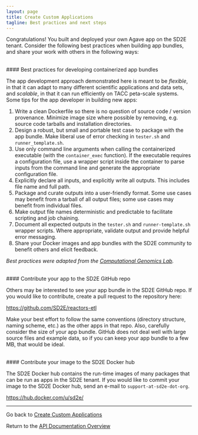 ```yaml
---
layout: page
title: Create Custom Applications
tagline: Best practices and next steps
---
```


Congratulations! You built and deployed your own Agave app on the SD2E tenant.
Consider the following best practices when building app bundles, and share your
work with others in the following ways:


<br>
#### Best practices for developing containerized app bundles

The app development approach demonstrated here is meant to be *flexible*, in that
it can adapt to many different scientific applications and data sets, and
*scalable*, in that it can run efficiently on TACC peta-scale systems. Some
tips for the app developer in building new apps:

1. Write a clean Dockerfile so there is no question of source code / version provenance. Minimize image size where possible by removing, e.g. source code tarballs and installation directories.
2. Design a robust, but small and portable test case to package with the app bundle. Make liberal use of error checking in `tester.sh` and `runner_template.sh`.
3. Use only command line arguments when calling the containerized executable (with the `container_exec` function). If the executable requires a configuration file, use a wrapper script inside the container to parse inputs from the command line and generate the appropriate configuration file.
4. Explicitly declare all inputs, and explicitly write all outputs. This includes file name and full path.
5. Package and curate outputs into a user-friendly format. Some use cases may benefit from a tarball of all output files; some use cases may benefit from individual files.
6. Make output file names deterministic and predictable to facilitate scripting and job chaining.
7. Document all expected outputs in the `tester.sh` and `runner-template.sh` wrapper scripts. Where appropriate, validate output and provide helpful error messaging.
8. Share your Docker images and app bundles with the SD2E community to benefit others and elicit feedback.

*Best practices were adapted from the [Computational Genomics Lab](https://toil.readthedocs.io/en/3.12.0/developingWorkflows/developing.html#best-practices-for-dockerizing-toil-workflows).*


<br>
#### Contribute your app to the SD2E GitHub repo

Others may be interested to see your app bundle in the SD2E GitHub repo. If you
would like to contribute, create a pull request to the repository here:

<https://github.com/SD2E/reactors-etl>

Make your best effort to follow the same conventions (directory structure, naming
scheme, etc.) as the other apps in that repo. Also, carefully consider the size
of your app bundle. GitHub does not deal well with large source files and example
data, so if you can keep your app bundle to a few MB, that would be ideal.


<br>
#### Contribute your image to the SD2E Docker hub

The SD2E Docker hub contains the run-time images of many packages that can be
run as apps in the SD2E tenant. If you would like to commit your image to
the SD2E Docker hub, send an e-mail to `support-at-sd2e-dot-org`.

<https://hub.docker.com/u/sd2e/>

---
Go back to [Create Custom Applications](03.old_create_app.md)

Return to the [API Documentation Overview](../index.md)
